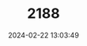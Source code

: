 ---
title: "2188"
category: "Astacoides betsileoensis"
draft: false
date: 2024-02-22 13:03:49
languages:
  Malagasy: ["Oranjatsy", "Orantsatria"]
---